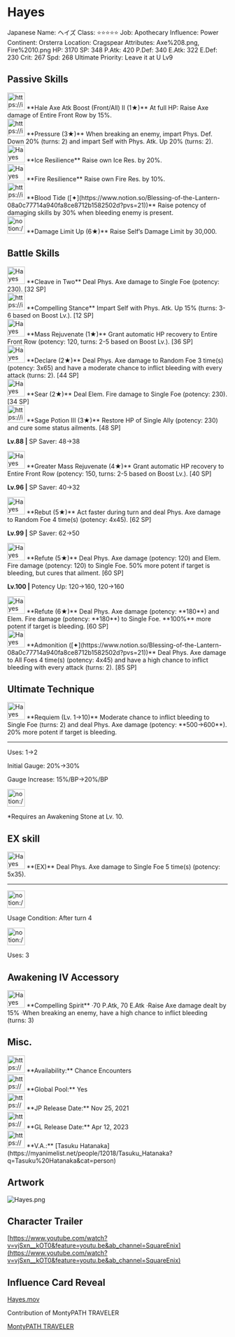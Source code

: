# Hayes

Japanese Name: ヘイズ
Class: ⭐️⭐️⭐️⭐️⭐️
Job: Apothecary
Influence: Power
Continent: Orsterra
Location: Cragspear
Attributes: Axe%208.png, Fire%2010.png
HP: 3170
SP: 348
P.Atk: 420
P.Def: 340
E.Atk: 322
E.Def: 230
Crit: 267
Spd: 268
Ultimate Priority: Leave it at U Lv9

## Passive Skills

<aside>
<img src="https://img.game8.jp/6930263/00d52a6aa50661c4f49896de0e77ab60.png/show" alt="https://img.game8.jp/6930263/00d52a6aa50661c4f49896de0e77ab60.png/show" width="40px" /> **Hale Axe Atk Boost (Front/All) II (1★)**
At full HP: Raise Axe damage of Entire Front Row by 15%.

</aside>

<aside>
<img src="https://img.game8.jp/6930259/b048c4041f8f82634b3892418bfc02fd.png/show" alt="https://img.game8.jp/6930259/b048c4041f8f82634b3892418bfc02fd.png/show" width="40px" /> **Pressure (3★)**
When breaking an enemy, impart Phys. Def. Down 20% (turns: 2) and impart Self with Phys. Atk. Up 20% (turns: 2).

</aside>

<aside>
<img src="Hayes%2009d6921c657a4a31961ec81fe71ed863/Ice_Resilience.png" alt="Hayes%2009d6921c657a4a31961ec81fe71ed863/Ice_Resilience.png" width="40px" /> **Ice Resilience**
Raise own Ice Res. by 20%.

</aside>

<aside>
<img src="Hayes%2009d6921c657a4a31961ec81fe71ed863/Fire_Resilience.png" alt="Hayes%2009d6921c657a4a31961ec81fe71ed863/Fire_Resilience.png" width="40px" /> **Fire Resilience**
Raise own Fire Res. by 10%.

</aside>

<aside>
<img src="https://img.game8.jp/8555995/288551ccf0604a2544262e1e3ed4bdff.png/show" alt="https://img.game8.jp/8555995/288551ccf0604a2544262e1e3ed4bdff.png/show" width="40px" /> **Blood Tide ([✦](https://www.notion.so/Blessing-of-the-Lantern-08a0c77714a940fa8ce8712b1582502d?pvs=21))**
Raise potency of damaging skills by 30% when bleeding enemy is present.

</aside>

<aside>
<img src="notion://custom_emoji/2482af5e-3bb7-4af8-a110-df4150e44521/17debbc6-5396-80a6-933a-007af3a7f551" alt="notion://custom_emoji/2482af5e-3bb7-4af8-a110-df4150e44521/17debbc6-5396-80a6-933a-007af3a7f551" width="40px" /> **Damage Limit Up (6★)**
Raise Self’s Damage Limit by 30,000.

</aside>

## Battle Skills

<aside>
<img src="Hayes%2009d6921c657a4a31961ec81fe71ed863/Axe.png" alt="Hayes%2009d6921c657a4a31961ec81fe71ed863/Axe.png" width="40px" /> **Cleave in Two**
Deal Phys. Axe damage to Single Foe (potency: 230). [32 SP]

</aside>

<aside>
<img src="https://img.game8.jp/6909195/fb1af3b553f4112d4403e0f7452fd2a2.png/show" alt="https://img.game8.jp/6909195/fb1af3b553f4112d4403e0f7452fd2a2.png/show" width="40px" /> **Compelling Stance**
Impart Self with Phys. Atk. Up 15% (turns: 3-6 based on Boost Lv.). [12 SP]

</aside>

<aside>
<img src="Hayes%2009d6921c657a4a31961ec81fe71ed863/Vim_and_Vigor.png" alt="Hayes%2009d6921c657a4a31961ec81fe71ed863/Vim_and_Vigor.png" width="40px" /> **Mass Rejuvenate (1★)**
Grant automatic HP recovery to Entire Front Row (potency: 120, turns: 2-5 based on Boost Lv.). [36 SP]

</aside>

<aside>
<img src="Hayes%2009d6921c657a4a31961ec81fe71ed863/Axe%201.png" alt="Hayes%2009d6921c657a4a31961ec81fe71ed863/Axe%201.png" width="40px" /> **Declare (2★)**
Deal Phys. Axe damage to Random Foe 3 time(s) (potency: 3x65) and have a moderate chance to inflict bleeding with every attack (turns: 2). [44 SP]

</aside>

<aside>
<img src="Hayes%2009d6921c657a4a31961ec81fe71ed863/Fire.png" alt="Hayes%2009d6921c657a4a31961ec81fe71ed863/Fire.png" width="40px" /> **Sear (2★)**
Deal Elem. Fire damage to Single Foe (potency: 230). [34 SP]

</aside>

<aside>
<img src="https://img.game8.jp/6909197/4eaa54be6aac9c9c4a1b006531ef1771.png/show" alt="https://img.game8.jp/6909197/4eaa54be6aac9c9c4a1b006531ef1771.png/show" width="40px" /> **Sage Potion III (3★)**
Restore HP of Single Ally (potency: 230) and cure some status ailments. [48 SP]

**Lv.88 |** SP Saver: 48→38

</aside>

<aside>
<img src="Hayes%2009d6921c657a4a31961ec81fe71ed863/Vim_and_Vigor%201.png" alt="Hayes%2009d6921c657a4a31961ec81fe71ed863/Vim_and_Vigor%201.png" width="40px" /> **Greater Mass Rejuvenate (4★)**
Grant automatic HP recovery to Entire Front Row (potency: 150, turns: 2-5 based on Boost Lv.). [40 SP]

**Lv.96 |** SP Saver: 40→32

</aside>

<aside>
<img src="Hayes%2009d6921c657a4a31961ec81fe71ed863/Axe%202.png" alt="Hayes%2009d6921c657a4a31961ec81fe71ed863/Axe%202.png" width="40px" /> **Rebut (5★)**
Act faster during turn and deal Phys. Axe damage to Random Foe 4 time(s) (potency: 4x45). [62 SP]

**Lv.99 |** SP Saver: 62→50

</aside>

<aside>
<img src="Hayes%2009d6921c657a4a31961ec81fe71ed863/Axe_Fire.png" alt="Hayes%2009d6921c657a4a31961ec81fe71ed863/Axe_Fire.png" width="40px" /> **Refute (5★)**
Deal Phys. Axe damage (potency: 120) and Elem. Fire damage (potency: 120) to Single Foe. 50% more potent if target is bleeding, but cures that ailment. [60 SP]

**Lv.100 |** Potency Up: 120→160, 120→160

<aside>
<img src="Hayes%2009d6921c657a4a31961ec81fe71ed863/Axe_Fire.png" alt="Hayes%2009d6921c657a4a31961ec81fe71ed863/Axe_Fire.png" width="40px" /> **Refute (6★)**
Deal Phys. Axe damage (potency: **180**) and Elem. Fire damage (potency: **180**) to Single Foe. **100%** more potent if target is bleeding. [60 SP]

</aside>

</aside>

<aside>
<img src="Hayes%2009d6921c657a4a31961ec81fe71ed863/Axe%201.png" alt="Hayes%2009d6921c657a4a31961ec81fe71ed863/Axe%201.png" width="40px" /> **Admonition ([✦](https://www.notion.so/Blessing-of-the-Lantern-08a0c77714a940fa8ce8712b1582502d?pvs=21))**
Deal Phys. Axe damage to All Foes 4 time(s) (potency: 4x45) and have a high chance to inflict bleeding with every attack (turns: 2). [85 SP]

</aside>

## Ultimate Technique

<aside>
<img src="Hayes%2009d6921c657a4a31961ec81fe71ed863/Axe%203.png" alt="Hayes%2009d6921c657a4a31961ec81fe71ed863/Axe%203.png" width="40px" /> **Requiem (Lv. 1→10)**
Moderate chance to inflict bleeding to Single Foe (turns: 2) and deal Phys. Axe damage (potency: **500→600**). 20% more potent if target is bleeding.

---

Uses:
1→2

Initial Gauge:
20%→30%

Gauge Increase:
15%/BP→20%/BP

<aside>
<img src="notion://custom_emoji/2482af5e-3bb7-4af8-a110-df4150e44521/182ebbc6-5396-80af-9978-007ac248795b" alt="notion://custom_emoji/2482af5e-3bb7-4af8-a110-df4150e44521/182ebbc6-5396-80af-9978-007ac248795b" width="40px" />

*Requires an Awakening Stone at Lv. 10.

</aside>

</aside>

## EX skill

<aside>
<img src="Hayes%2009d6921c657a4a31961ec81fe71ed863/Axe%203.png" alt="Hayes%2009d6921c657a4a31961ec81fe71ed863/Axe%203.png" width="40px" /> **(EX)**
Deal Phys. Axe damage to Single Foe 5 time(s) (potency: 5x35).

---

<aside>
<img src="notion://custom_emoji/2482af5e-3bb7-4af8-a110-df4150e44521/137ebbc6-5396-802c-b9bc-007a54884b6f" alt="notion://custom_emoji/2482af5e-3bb7-4af8-a110-df4150e44521/137ebbc6-5396-802c-b9bc-007a54884b6f" width="40px" />

Usage Condition: After turn 4

</aside>

<aside>
<img src="notion://custom_emoji/2482af5e-3bb7-4af8-a110-df4150e44521/137ebbc6-5396-80ba-9f36-007a936447ac" alt="notion://custom_emoji/2482af5e-3bb7-4af8-a110-df4150e44521/137ebbc6-5396-80ba-9f36-007a936447ac" width="40px" />

Uses: 3

</aside>

</aside>

## Awakening IV Accessory

<aside>
<img src="Hayes%2009d6921c657a4a31961ec81fe71ed863/Awakening_IV.png" alt="Hayes%2009d6921c657a4a31961ec81fe71ed863/Awakening_IV.png" width="40px" /> **Compelling Spirit**
·70 P.Atk, 70 E.Atk
·Raise Axe damage dealt by 15%
·When breaking an enemy, have a high chance to inflict bleeding (turns: 3)

</aside>

## Misc.

<aside>
<img src="https://www.notion.so/icons/gift_gray.svg" alt="https://www.notion.so/icons/gift_gray.svg" width="40px" /> **Availability:** Chance Encounters

</aside>

<aside>
<img src="https://www.notion.so/icons/globe_gray.svg" alt="https://www.notion.so/icons/globe_gray.svg" width="40px" /> **Global Pool:** Yes

</aside>

<aside>
<img src="https://www.notion.so/icons/calendar_red.svg" alt="https://www.notion.so/icons/calendar_red.svg" width="40px" /> **JP Release Date:**
Nov 25, 2021

</aside>

<aside>
<img src="https://www.notion.so/icons/calendar_blue.svg" alt="https://www.notion.so/icons/calendar_blue.svg" width="40px" /> **GL Release Date:**
Apr 12, 2023

</aside>

<aside>
<img src="https://www.notion.so/icons/microphone_gray.svg" alt="https://www.notion.so/icons/microphone_gray.svg" width="40px" /> **V.A.:** [Tasuku Hatanaka](https://myanimelist.net/people/12018/Tasuku_Hatanaka?q=Tasuku%20Hatanaka&cat=person)

</aside>

## Artwork

![Hayes.png](Hayes%2009d6921c657a4a31961ec81fe71ed863/Hayes.png)

## Character Trailer

[https://www.youtube.com/watch?v=vjSxn__kOT0&feature=youtu.be&ab_channel=SquareEnix](https://www.youtube.com/watch?v=vjSxn__kOT0&feature=youtu.be&ab_channel=SquareEnix)

## Influence Card Reveal

[Hayes.mov](Hayes%2009d6921c657a4a31961ec81fe71ed863/Hayes.mov)

Contribution of MontyPATH TRAVELER

[MontyPATH TRAVELER](https://www.youtube.com/@MontyPATHTRAVELER)